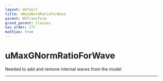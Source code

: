 ```yaml
---
layout: default
title: uMaxGNormRatioForWave
parent: WVTransform
grand_parent: Classes
nav_order: 177
mathjax: true
---
```


#  uMaxGNormRatioForWave

Needed to add and remove internal waves from the model


---

